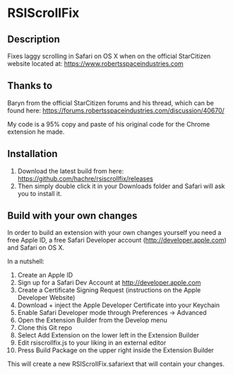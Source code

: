 # RSIScrollFix

## Description
Fixes laggy scrolling in Safari on OS X when on the official StarCitizen website
located at: https://www.robertsspaceindustries.com

## Thanks to
Baryn from the official StarCitizen forums and his thread, which can be found here:
https://forums.robertsspaceindustries.com/discussion/40670/

My code is a 95% copy and paste of his original code for the Chrome extension he made.

## Installation
1. Download the latest build from here: https://github.com/hachre/rsiscrollfix/releases
2. Then simply double click it in your Downloads folder and Safari will ask you to install it.

## Build with your own changes
In order to build an extension with your own changes yourself you need a free Apple ID,
a free Safari Developer account (http://developer.apple.com) and Safari on OS X.

In a nutshell:

1. Create an Apple ID
2. Sign up for a Safari Dev Account at http://developer.apple.com
3. Create a Certificate Signing Request (instructions on the Apple Developer Website)
4. Download + inject the Apple Developer Certificate into your Keychain
5. Enable Safari Developer mode through Preferences -> Advanced
6. Open the Extension Builder from the Develop menu
7. Clone this Git repo
8. Select Add Extension on the lower left in the Extension Builder
9. Edit rsiscrollfix.js to your liking in an external editor
10. Press Build Package on the upper right inside the Extension Builder

This will create a new RSIScrollFix.safariext that will contain your changes.
